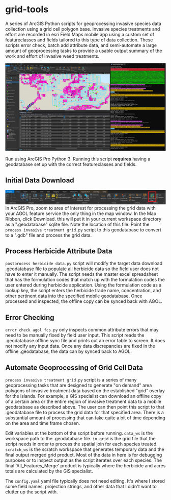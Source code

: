 # grid-tools
A series of ArcGIS Python scripts for geoprocessing invasive species data collection using a grid cell polygon base. Invasive species treatments and effort are recorded in esri Field Maps mobile app using a custom set of featureclasses and fields tailored to this type of data collection.  These scripts error check, batch add attribute data, and semi-automate a large amount of geoprocessing tasks to provide a usable output summary of the work and effort of invasive weed treatments. 

![Grid tools screenshot](https://github.com/rrudolph/grid-tools/blob/master/img/grid_tools_screenshot.JPG "Screenshot")

Run using ArcGIS Pro Python 3. Running this script **requires** having a geodatabase set up with the correct featureclasses and fields. 


## Initial Data Download

![ArcGIS Pro Download](https://github.com/rrudolph/grid-tools/blob/master/img/arcpro_download.jpg "Download")
In ArcGIS Pro, zoom to area of interest for processing the grid data with your AGOL feature service the only thing in the map window. In the Map Ribbon, click Download.  this will put it in your current workspace directory as a ".geodatabase" sqlite file. Note the location of this file.  Point the `process invasive treatment grid.py` script to this geodatabase to convert to a ".gdb" file and process the grid data. 


## Process Herbicide Attribute Data
`postprocess herbicide data.py` script will modify the target data download .geodatabase file to populate all herbicide data so the field user does not have to enter it manually.  The script needs the master excel spreadsheet that has the formulation codes that match up with the formulation codes the user entered during herbicide application.  Using  the formulation code as a lookup key, the script enters the herbicide trade name, concentration, and other pertinent data into the specified mobile geodatabase.  Once processed and inspected, the offline copy can be synced back with AGOL.

## Error Checking
`error check agol fcs.py` only inspects common attribute errors that may need to be manually fixed by field user input. This script reads the .geodatabase offline sync file and prints out an error table to screen.  It does not modify any input data. Once any data discrepancies are fixed in the offline .geodatabase, the data can by synced back to AGOL.

## Automate Geoprocessing of Grid Cell Data
`process invasive treatment grid.py` script is a series of many geoprocessing tasks that are designed to generate "on demand" area polygons of invasive treatment data based on the established "grid" overlay for the islands. For example, a GIS specialist can download an offline copy of a certain area or the entire region of invasive treatment data to a mobile geodatabase as described above.  The user can then point this script to that .geodatabase file to process the grid data for that specified area.  There is a substantial amount of processing that can take quite a bit of time depending on the area and time frame chosen.  

Edit variables at the bottom of the script before running. 
`data_ws` is the workspace path to the .geodatabase file. 
`in_grid` is the grid file that the script needs in order to process the spatial join for each species treated. 
`scratch_ws` is the scratch workspace that generates temporary data and the final output merged grid product.  Most of the data in here is for debugging purposes or to inspect output as the script iterates over each species.  The final 'All_Features_Merge' product is typically where the herbicide and acres totals are calculated by the GIS specialist. 


The `config.yaml` yaml file typically does not need editing.  It's where I stored some field names, projection strings, and other data that I didn't want to clutter up the script with. 
